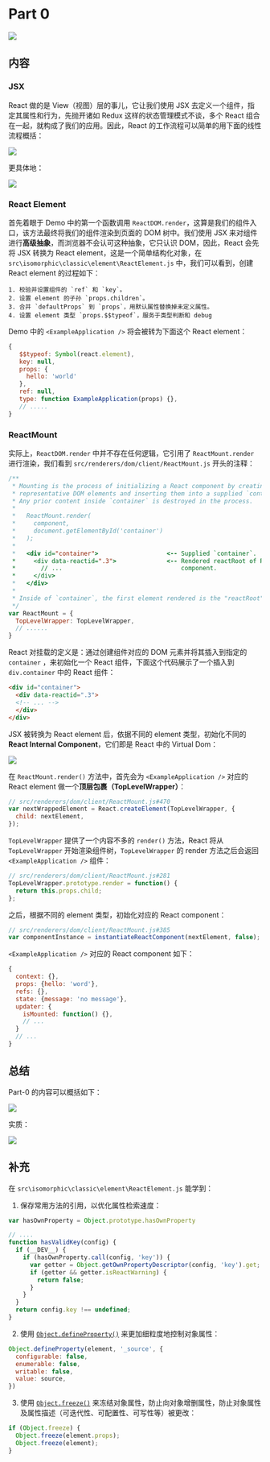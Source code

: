 # Part 0

![](https://rawgit.com/Bogdan-Lyashenko/Under-the-hood-ReactJS/master/stack/images/0/part-0.svg)

## 内容

### JSX

React 做的是 View（视图）层的事儿，它让我们使用 JSX 去定义一个组件，指定其属性和行为，先抛开诸如 Redux 这样的状态管理模式不谈，多个 React 组合在一起，就构成了我们的应用。因此，React 的工作流程可以简单的用下面的线性流程概括：

![](https://rawgit.com/Bogdan-Lyashenko/Under-the-hood-ReactJS/master/stack/images/0/mounting-scheme-1-small.svg)

更具体地：

![](https://rawgit.com/Bogdan-Lyashenko/Under-the-hood-ReactJS/master/stack/images/0/mounting-scheme-1-big.svg)

### React Element

首先着眼于 Demo 中的第一个函数调用 `ReactDOM.render`，这算是我们的组件入口，该方法最终将我们的组件渲染到页面的 DOM 树中。我们使用 JSX 来对组件进行**高级抽象**，而浏览器不会认可这种抽象，它只认识 DOM，因此，React 会先将 JSX 转换为 React element，这是一个简单结构化对象，在 `src\isomorphic\classic\element\ReactElement.js` 中，我们可以看到，创建 React element 的过程如下：

    1. 校验并设置组件的 `ref` 和 `key`。
    2. 设置 element 的子孙 `props.children`。
    3. 合并 `defaultProps` 到 `props`，用默认属性替换掉未定义属性。
    4. 设置 element 类型 `props.$$typeof`，服务于类型判断和 debug

Demo 中的  `<ExampleApplication />` 将会被转为下面这个 React element：

```js
{
   $$typeof: Symbol(react.element),
   key: null,
   props: {
     hello: 'world'
   },
   ref: null,
   type: function ExampleApplication(props) {},
   // .....
}
```

### ReactMount

实际上，`ReactDOM.render` 中并不存在任何逻辑，它引用了 `ReactMount.render` 进行渲染，我们看到 `src/renderers/dom/client/ReactMount.js` 开头的注释：

```js
/**
 * Mounting is the process of initializing a React component by creating its
 * representative DOM elements and inserting them into a supplied `container`.
 * Any prior content inside `container` is destroyed in the process.
 *
 *   ReactMount.render(
 *     component,
 *     document.getElementById('container')
 *   );
 *
 *   <div id="container">                   <-- Supplied `container`.
 *     <div data-reactid=".3">              <-- Rendered reactRoot of React
 *       // ...                                 component.
 *     </div>
 *   </div>
 *
 * Inside of `container`, the first element rendered is the "reactRoot".
 */
var ReactMount = {
  TopLevelWrapper: TopLevelWrapper,
  // ......
}
```

React 对挂载的定义是：通过创建组件对应的 DOM 元素并将其插入到指定的 `container` ，来初始化一个 React 组件，下面这个代码展示了一个插入到 `div.container` 中的 React 组件：

```html
<div id="container">
  <div data-reactid=".3">
  <!-- ... -->
  </div>
</div>
```

JSX 被转换为 React element 后，依据不同的 element 类型，初始化不同的 **React Internal Component**，它们即是 React 中的 Virtual Dom：

![](https://rawgit.com/Bogdan-Lyashenko/Under-the-hood-ReactJS/master/stack/images/0/jsx-to-vdom.svg)

在 `ReactMount.render()` 方法中，首先会为 `<ExampleApplication />` 对应的 React element 做一个**顶层包裹（TopLevelWrapper）**：

```js
// src/renderers/dom/client/ReactMount.js#470
var nextWrappedElement = React.createElement(TopLevelWrapper, {
  child: nextElement,
});
```

`TopLevelWrapper` 提供了一个内容不多的 `render()` 方法，React 将从 `TopLevelWrapper` 开始渲染组件树，`TopLevelWrapper` 的 render 方法之后会返回 `<ExampleApplication />` 组件：

```js
// src/renderers/dom/client/ReactMount.js#281
TopLevelWrapper.prototype.render = function() {
  return this.props.child;
};
```

之后，根据不同的 element 类型，初始化对应的 React component：

```js
// src/renderers/dom/client/ReactMount.js#385
var componentInstance = instantiateReactComponent(nextElement, false);
```

`<ExampleApplication />` 对应的 React component 如下：

```js
{
  context: {},
  props: {hello: 'word'},
  refs: {},
  state: {message: 'no message'},
  updater: {
    isMounted: function() {},
    // ...
  }
  // ...
}
```

## 总结

Part-0 的内容可以概括如下：

![](https://rawgit.com/Bogdan-Lyashenko/Under-the-hood-ReactJS/master/stack/images/0/part-0-B.svg)

实质：

![](https://rawgit.com/Bogdan-Lyashenko/Under-the-hood-ReactJS/master/stack/images/0/part-0-C.svg)

## 补充

在 `src\isomorphic\classic\element\ReactElement.js` 能学到：

1. 保存常用方法的引用，以优化属性检索速度：

```js
var hasOwnProperty = Object.prototype.hasOwnProperty

// ....
function hasValidKey(config) {
  if (__DEV__) {
    if (hasOwnProperty.call(config, 'key')) {
      var getter = Object.getOwnPropertyDescriptor(config, 'key').get;
      if (getter && getter.isReactWarning) {
        return false;
      }
    }
  }
  return config.key !== undefined;
}
```

2. 使用 [`Object.defineProperty()`](https://developer.mozilla.org/en-US/docs/Web/JavaScript/Reference/Global_Objects/Object/defineProperty) 来更加细粒度地控制对象属性：

```js
Object.defineProperty(element, '_source', {
  configurable: false,
  enumerable: false,
  writable: false,
  value: source,
})
```

3. 使用 [`Object.freeze()`](https://developer.mozilla.org/en-US/docs/Web/JavaScript/Reference/Global_Objects/Object/freeze) 来冻结对象属性，防止向对象增删属性，防止对象属性及属性描述（可迭代性、可配置性、可写性等）被更改：

```js
if (Object.freeze) {
  Object.freeze(element.props);
  Object.freeze(element);
}
```